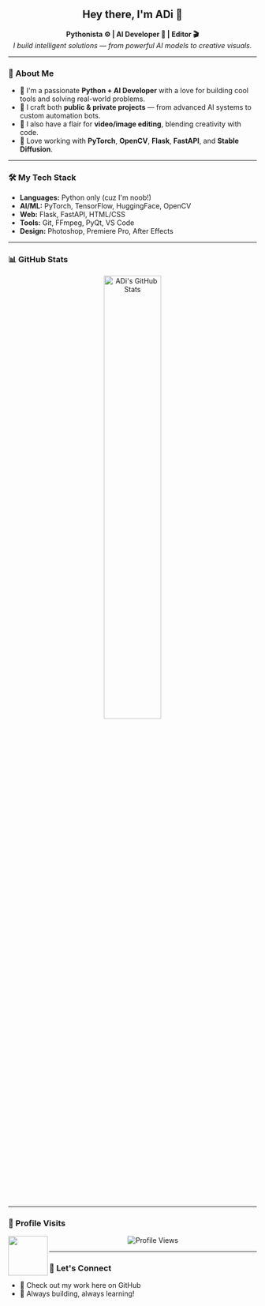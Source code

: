 <h2 align="center">Hey there, I'm ADi 👋</h2>

<p align="center">
  <b>Pythonista ⚙ | AI Developer 🤖 | Editor 🎬</b><br>
  <i>I build intelligent solutions — from powerful AI models to creative visuals.</i>
</p>

---

### 🧠 About Me

- 🔹 I'm a passionate **Python + AI Developer** with a love for building cool tools and solving real-world problems.
- 🔹 I craft both **public & private projects** — from advanced AI systems to custom automation bots.
- 🔹 I also have a flair for **video/image editing**, blending creativity with code.
- 🔹 Love working with **PyTorch**, **OpenCV**, **Flask**, **FastAPI**, and **Stable Diffusion**.

---

### 🛠️ My Tech Stack

- **Languages:** Python only (cuz I'm noob!)
- **AI/ML:** PyTorch, TensorFlow, HuggingFace, OpenCV
- **Web:** Flask, FastAPI, HTML/CSS
- **Tools:** Git, FFmpeg, PyQt, VS Code
- **Design:** Photoshop, Premiere Pro, After Effects

---

### 📊 GitHub Stats

<p align="center">
  <img alt="ADi's GitHub Stats" src="https://github-readme-stats.vercel.app/api?username=ADiBariya&show_icons=true&theme=tokyonight&border_radius=10&include_all_commits=true&hide_rank=false" width="48%"/>
</p>

---

### 📍 Profile Visits

<p align="center">
  <img src="https://i.imgur.com/NhRmGQw.gif" width="80" align="left" />
  <img src="https://count.getloli.com/get/@ADiBariya?theme=rule34" alt="Profile Views" />
</p>

---

### 🔗 Let's Connect

- 💼 Check out my work here on GitHub  
- 🧠 Always building, always learning!

